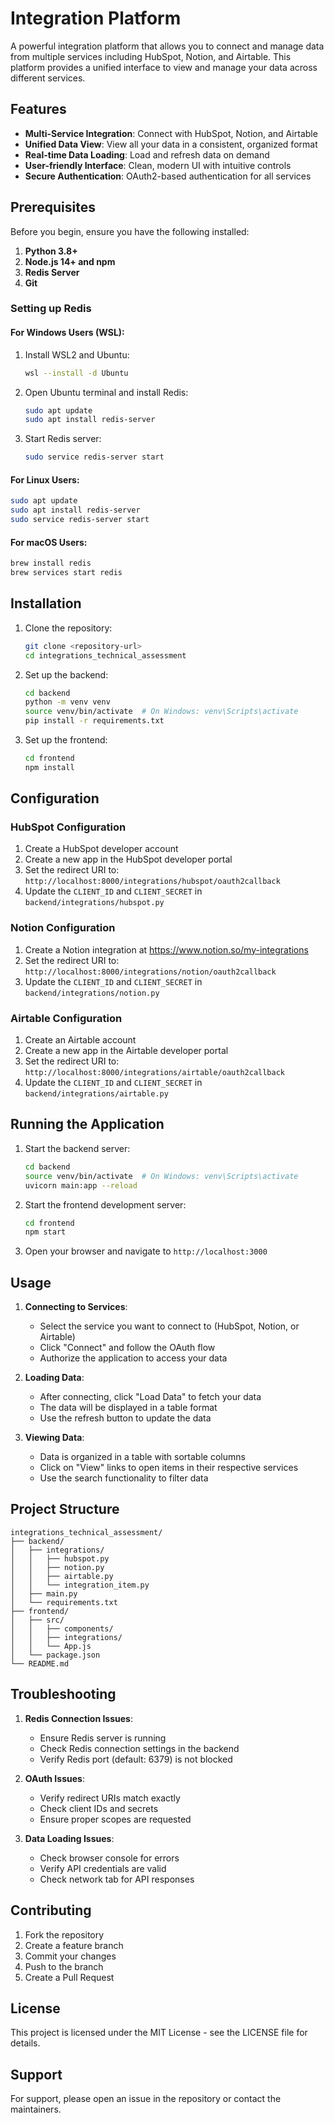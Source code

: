 # Integration Platform

A powerful integration platform that allows you to connect and manage data from multiple services including HubSpot, Notion, and Airtable. This platform provides a unified interface to view and manage your data across different services.

## Features

- **Multi-Service Integration**: Connect with HubSpot, Notion, and Airtable
- **Unified Data View**: View all your data in a consistent, organized format
- **Real-time Data Loading**: Load and refresh data on demand
- **User-friendly Interface**: Clean, modern UI with intuitive controls
- **Secure Authentication**: OAuth2-based authentication for all services

## Prerequisites

Before you begin, ensure you have the following installed:

1. **Python 3.8+**
2. **Node.js 14+ and npm**
3. **Redis Server**
4. **Git**

### Setting up Redis

#### For Windows Users (WSL):
1. Install WSL2 and Ubuntu:
   ```bash
   wsl --install -d Ubuntu
   ```
2. Open Ubuntu terminal and install Redis:
   ```bash
   sudo apt update
   sudo apt install redis-server
   ```
3. Start Redis server:
   ```bash
   sudo service redis-server start
   ```

#### For Linux Users:
```bash
sudo apt update
sudo apt install redis-server
sudo service redis-server start
```

#### For macOS Users:
```bash
brew install redis
brew services start redis
```

## Installation

1. Clone the repository:
   ```bash
   git clone <repository-url>
   cd integrations_technical_assessment
   ```

2. Set up the backend:
   ```bash
   cd backend
   python -m venv venv
   source venv/bin/activate  # On Windows: venv\Scripts\activate
   pip install -r requirements.txt
   ```

3. Set up the frontend:
   ```bash
   cd frontend
   npm install
   ```

## Configuration

### HubSpot Configuration
1. Create a HubSpot developer account
2. Create a new app in the HubSpot developer portal
3. Set the redirect URI to: `http://localhost:8000/integrations/hubspot/oauth2callback`
4. Update the `CLIENT_ID` and `CLIENT_SECRET` in `backend/integrations/hubspot.py`

### Notion Configuration
1. Create a Notion integration at https://www.notion.so/my-integrations
2. Set the redirect URI to: `http://localhost:8000/integrations/notion/oauth2callback`
3. Update the `CLIENT_ID` and `CLIENT_SECRET` in `backend/integrations/notion.py`

### Airtable Configuration
1. Create an Airtable account
2. Create a new app in the Airtable developer portal
3. Set the redirect URI to: `http://localhost:8000/integrations/airtable/oauth2callback`
4. Update the `CLIENT_ID` and `CLIENT_SECRET` in `backend/integrations/airtable.py`

## Running the Application

1. Start the backend server:
   ```bash
   cd backend
   source venv/bin/activate  # On Windows: venv\Scripts\activate
   uvicorn main:app --reload
   ```

2. Start the frontend development server:
   ```bash
   cd frontend
   npm start
   ```

3. Open your browser and navigate to `http://localhost:3000`

## Usage

1. **Connecting to Services**:
   - Select the service you want to connect to (HubSpot, Notion, or Airtable)
   - Click "Connect" and follow the OAuth flow
   - Authorize the application to access your data

2. **Loading Data**:
   - After connecting, click "Load Data" to fetch your data
   - The data will be displayed in a table format
   - Use the refresh button to update the data

3. **Viewing Data**:
   - Data is organized in a table with sortable columns
   - Click on "View" links to open items in their respective services
   - Use the search functionality to filter data

## Project Structure

```
integrations_technical_assessment/
├── backend/
│   ├── integrations/
│   │   ├── hubspot.py
│   │   ├── notion.py
│   │   ├── airtable.py
│   │   └── integration_item.py
│   ├── main.py
│   └── requirements.txt
├── frontend/
│   ├── src/
│   │   ├── components/
│   │   ├── integrations/
│   │   └── App.js
│   └── package.json
└── README.md
```

## Troubleshooting

1. **Redis Connection Issues**:
   - Ensure Redis server is running
   - Check Redis connection settings in the backend
   - Verify Redis port (default: 6379) is not blocked

2. **OAuth Issues**:
   - Verify redirect URIs match exactly
   - Check client IDs and secrets
   - Ensure proper scopes are requested

3. **Data Loading Issues**:
   - Check browser console for errors
   - Verify API credentials are valid
   - Check network tab for API responses

## Contributing

1. Fork the repository
2. Create a feature branch
3. Commit your changes
4. Push to the branch
5. Create a Pull Request

## License

This project is licensed under the MIT License - see the LICENSE file for details.

## Support

For support, please open an issue in the repository or contact the maintainers. 